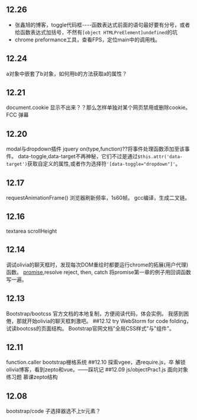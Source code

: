 ## 12.26
+ 张鑫旭的博客，toggle代码框----函数表达式前面的语句最好要有分号，或者给函数表达式加括号，不然有`[object HTMLPreElement]undefined`的坑
+ chrome preformance工具，查看FPS，定位main中的调用栈。



## 12.24
a对象中嵌套了b对象，如何用b的方法获取a的属性？
## 12.21
document.cookie 显示不出来？？那么怎样单独对某个网页禁用或删除cookie。
FCC 弹幕
## 12.20
modal与dropdown插件   jquery on(type,function)??将事件处理函数添加至该事件。
data-toggle,data-target不再神秘，它们不过是通过`$this.attr('data-target')`获取自定义的属性,或者作为选择符`'[data-toggle="dropdown"]'`。
## 12.17 
requestAnimationFrame()  浏览器刷新频率，1s60帧。
gcc编译，生成二叉链。
## 12.16 
textarea scrollHeight
## 12.14
调试olivia的聊天框时，发现每次DOM重绘时都要运行chrome的拓展(用户代理)函数。
[promise](http://liubin.org/promises-book/),resolve reject, then, catch
将promise第一章的例子用回调函数写一遍。
## 12.13
Bootstrap/bootcss  官方文档的本地复制，方便阅读代码，体会实例。
我感到困倦，那就开始olivia的聊天框刺激吧。
##12.12
try WebStorm for code folding，试读bootcss的页面结构。
Bootstrap官网文档"全局CSS样式"与"组件"。
## 12.11
function.caller
bootstrap栅格系统
##12.10
探索vgee，遇require.js，卒
解锁olivia博客，看到zepto和vue。——踩坑记
##12.09
js/objectPrac1.js 面向对象练习题
慕课zepto结构

## 12.08
bootstrap/code 子选择器选不上tr元素？











